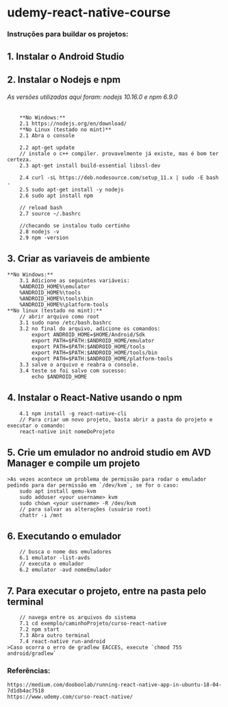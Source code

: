 ﻿# udemy-react-native-course

### Instruções para buildar os projetos:

## 1. Instalar o Android Studio

## 2. Instalar o Nodejs e npm
###### As versões utilizadas aqui foram: nodejs 10.16.0 e npm 6.9.0
        **No Windows:**
        2.1 https://nodejs.org/en/download/
        **No Linux (testado no mint)**
        2.1 Abra o console

        2.2 apt-get update
        // instale o c++ compiler. provavelmente já existe, mas é bom ter certeza.
        2.3 apt-get install build-essential libssl-dev

        2.4 curl -sL https://deb.nodesource.com/setup_11.x | sudo -E bash -
        2.5 sudo apt-get install -y nodejs
        2.6 sudo apt install npm

        // reload bash
        2.7 source ~/.bashrc

        //checando se instalou tudo certinho
        2.8 nodejs -v
        2.9 npm -version

## 3. Criar as variaveis de ambiente
    **No Windows:**
        3.1 Adicione as seguintes variáveis:
        %ANDROID_HOME%\emulator
        %ANDROID_HOME%\tools
        %ANDROID_HOME%\tools\bin
        %ANDROID_HOME%\platform-tools
    **No linux (testado no mint):**
        // abrir arquivo como root
        3.1 sudo nano /etc/bash.bashrc
        3.2 no final do arquivo, adicione os comandos:
            export ANDROID_HOME=$HOME/Android/Sdk
            export PATH=$PATH:$ANDROID_HOME/emulator
            export PATH=$PATH:$ANDROID_HOME/tools
            export PATH=$PATH:$ANDROID_HOME/tools/bin
            export PATH=$PATH:$ANDROID_HOME/platform-tools
        3.3 salve o arquivo e reabra o console.
        3.4 teste se foi salvo com sucesso:
            echo $ANDROID_HOME

## 4. Instalar o React-Native usando o npm
        4.1 npm install -g react-native-cli
        // Para criar um novo projeto, basta abrir a pasta do projeto e executar o comando: 
        react-native init nomeDoProjeto

## 5. Crie um emulador no android studio em AVD Manager e compile um projeto
    >As vezes acontece um problema de permissão para rodar o emulador pedindo para dar permissão em `/dev/kvm`, se for o caso:
        sudo apt install qemu-kvm
        sudo adduser <your username> kvm
        sudo chown <your username> -R /dev/kvm
        // para salvar as alterações (usuário root)
        chattr -i /mnt

## 6. Executando o emulador
        // busca o nome dos emuladores 
        6.1 emulator -list-avds
        // executa o emulador
        6.2 emulator -avd nomeEmulador

## 7. Para executar o projeto, entre na pasta pelo terminal
        // navega entre os arquivos do sistema
        7.1 cd exemplo/caminhoProjeto/curso-react-native
        7.2 npm start
        7.3 Abra outro terminal
        7.4 react-native run-android
    >Caso ocorra o erro de gradlew EACCES, execute `chmod 755 android/gradlew`

### Referências:
    https://medium.com/dooboolab/running-react-native-app-in-ubuntu-18-04-7d1db4ac7518
    https://www.udemy.com/curso-react-native/


        

